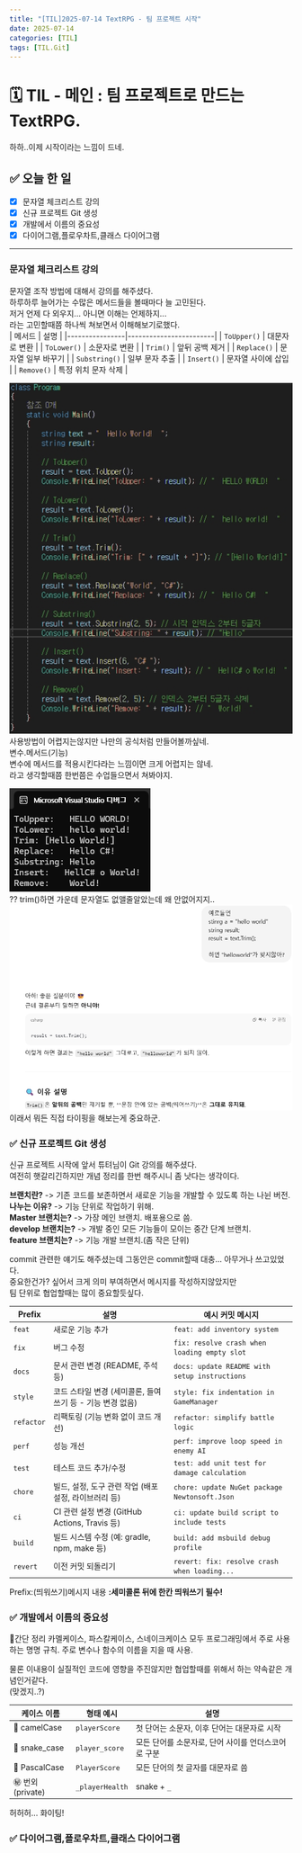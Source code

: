```yaml
---
title: "[TIL]2025-07-14 TextRPG - 팀 프로젝트 시작"
date: 2025-07-14
categories: [TIL]
tags: [TIL.Git]
---
```

# 🗓️ TIL - 메인 : 팀 프로젝트로 만드는 TextRPG.  
하하..이제 시작이라는 느낌이 드네.  

## ✅ 오늘 한 일

- [X] 문자열 체크리스트 강의
- [X] 신규 프로젝트 Git 생성
- [X] 개발에서 이름의 중요성
- [X] 다이어그램,플로우차트,클래스 다이어그램

---

### 문자열 체크리스트 강의  
  
문자열 조작 방법에 대해서 강의를 해주셨다.  
하루하루 늘어가는 수많은 메서드들을 볼때마다 늘 고민된다.  
저거 언제 다 외우지... 아니면 이해는 언제하지...  
라는 고민할때쯤 하나씩 쳐보면서 이해해보기로했다.  
| 메서드          | 설명                   |
|----------------|------------------------|
| `ToUpper()`    | 대문자로 변환           |
| `ToLower()`    | 소문자로 변환           |
| `Trim()`       | 앞뒤 공백 제거           |
| `Replace()`    | 문자열 일부 바꾸기       |
| `Substring()`  | 일부 문자 추출           |
| `Insert()`     | 문자열 사이에 삽입       |
| `Remove()`     | 특정 위치 문자 삭제      |
  
![문자열.jpg](assets/img/Grammer/stringmethod.jpg)  
사용방법이 어렵지는않지만 나만의 공식처럼 만들어볼까싶네.  
변수.메서드(기능)  
변수에 메서드를 적용시킨다라는 느낌이면 크게 어렵지는 않네.  
라고 생각할때쯤 한번쯤은 수업들으면서 쳐봐야지.  

![trim.jpg](assets/img/Grammer/stringmethod2.jpg)  
?? trim()하면 가운데 문자열도 없앨줄알았는데 왜 안없어지지..  
![tirm.jpg](assets/img/Grammer/0714string.jpg)  
이래서 뭐든 직접 타이핑을 해보는게 중요하군.  

### ✅ 신규 프로젝트 Git 생성

신규 프로젝트 시작에 앞서 튜텨님이 Git 강의를 해주셨다.  
여전히 햇갈리긴하지만 개념 정리를 한번 해주시니 좀 낫다는 생각이다.  
  
**브랜치란?** -> 기존 코드를 보존하면서 새로운 기능을 개발할 수 있도록 하는 나뉜 버전.  
**나누는 이유?** -> 기능 단위로 작업하기 위해.  
**Master 브랜치는?** -> 가장 메인 브랜치. 배포용으로 씀.  
**develop 브랜치는?** -> 개발 중인 모든 기능들이 모이는 중간 단계 브랜치.  
**feature 브랜치는?** -> 기능 개발 브랜치.(좀 작은 단위)  

commit 관련한 얘기도 해주셨는데 그동안은 commit할때 대충... 아무거나 쓰고있었다.  
중요한건가? 싶어서 크게 의미 부여하면서 메시지를 작성하지않았지만  
팀 단위로 협업할때는 많이 중요할듯싶다.  

| Prefix       | 설명                                                  | 예시 커밋 메시지                                |
|--------------|-------------------------------------------------------|--------------------------------------------------|
| `feat`       | 새로운 기능 추가                                       | `feat: add inventory system`                    |
| `fix`        | 버그 수정                                              | `fix: resolve crash when loading empty slot`    |
| `docs`       | 문서 관련 변경 (README, 주석 등)                      | `docs: update README with setup instructions`   |
| `style`      | 코드 스타일 변경 (세미콜론, 들여쓰기 등 - 기능 변경 없음) | `style: fix indentation in GameManager`         |
| `refactor`   | 리팩토링 (기능 변화 없이 코드 개선)                   | `refactor: simplify battle logic`               |
| `perf`       | 성능 개선                                              | `perf: improve loop speed in enemy AI`          |
| `test`       | 테스트 코드 추가/수정                                 | `test: add unit test for damage calculation`    |
| `chore`      | 빌드, 설정, 도구 관련 작업 (배포 설정, 라이브러리 등) | `chore: update NuGet package Newtonsoft.Json`   |
| `ci`         | CI 관련 설정 변경 (GitHub Actions, Travis 등)         | `ci: update build script to include tests`      |
| `build`      | 빌드 시스템 수정 (예: gradle, npm, make 등)           | `build: add msbuild debug profile`              |
| `revert`     | 이전 커밋 되돌리기                                     | `revert: fix: resolve crash when loading...`    |

Prefix:(띄워쓰기)메시지 내용  **:세미콜론 뒤에 한칸 띄워쓰기 필수!**

### ✅ 개발에서 이름의 중요성

🥇간단 정리
카멜케이스, 파스칼케이스, 스네이크케이스 모두 프로그래밍에서 주로 사용하는 명명 규칙.
주로 변수나 함수의 이름을 지을 때 사용.  

물론 이내용이 실질적인 코드에 영향을 주진않지만 협업할때를 위해서 하는 약속같은 개념인거같다.  
(맞겠지..?)  
  
| 케이스 이름       | 형태 예시             | 설명                                             |
|------------------|------------------------|--------------------------------------------------|
| 🐪 camelCase     | `playerScore`          | 첫 단어는 소문자, 이후 단어는 대문자로 시작        |
| 🐍 snake_case    | `player_score`         | 모든 단어를 소문자로, 단어 사이를 언더스코어로 구분 | 
| 🥇 PascalCase    | `PlayerScore`          | 모든 단어의 첫 글자를 대문자로 씀                 |
| ㊙️ 번외(private) | `_playerHealth`        | snake + `_`   | 밑줄(`_`) + camelCase 형태       |
허허허...  화이팅!

### ✅ 다이어그램,플로우차트,클래스 다이어그램
